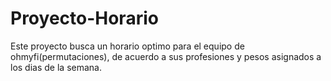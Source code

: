 # Proyecto-Horario
Este proyecto busca un horario optimo para el equipo de ohmyfi(permutaciones), de acuerdo a sus profesiones y pesos asignados a los dias de la semana.
